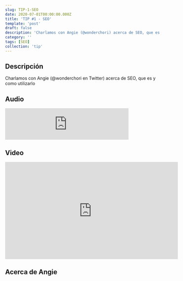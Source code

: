 ```yaml
---
slug: TIP-1-SEO
date: 2020-07-01T00:00:00.000Z
title: 'TIP #1 - SEO'
template: 'post'
draft: false
description: 'Charlamos con Angie (@wonderchori) acerca de SEO, que es y como utilizarlo'
category: ''
tags: [SEO]
collection: 'tip'
---
```


## Descripción

Charlamos con Angie (@wonderchori en Twitter) acerca de SEO, que es y como utilizarlo

## Audio

<iframe src="https://anchor.fm/teban3010/embed/episodes/TIP-1---SEO-eg6kqc/a-a2jr7k8" height="102px" width="400px" frameborder="0" scrolling="no"></iframe>

## Video

<iframe width="560" height="315" src="https://www.youtube.com/embed/gUmlMyC8pBU" frameborder="0" allow="accelerometer; autoplay; encrypted-media; gyroscope; picture-in-picture" allowfullscreen></iframe>

## Acerca de Angie
